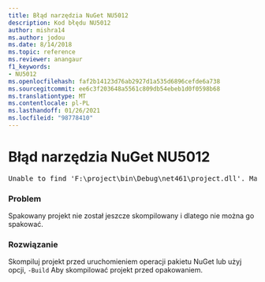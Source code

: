 ```yaml
---
title: Błąd narzędzia NuGet NU5012
description: Kod błędu NU5012
author: mishra14
ms.author: jodou
ms.date: 8/14/2018
ms.topic: reference
ms.reviewer: anangaur
f1_keywords:
- NU5012
ms.openlocfilehash: faf2b14123d76ab2927d1a535d6896cefde6a738
ms.sourcegitcommit: ee6c3f203648a5561c809db54ebeb1d0f0598b68
ms.translationtype: MT
ms.contentlocale: pl-PL
ms.lasthandoff: 01/26/2021
ms.locfileid: "98778410"
---
```

# <a name="nuget-error-nu5012"></a>Błąd narzędzia NuGet NU5012
<pre>Unable to find 'F:\project\bin\Debug\net461\project.dll'. Make sure the project has been built.</pre>

### <a name="issue"></a>Problem

Spakowany projekt nie został jeszcze skompilowany i dlatego nie można go spakować.


### <a name="solution"></a>Rozwiązanie

Skompiluj projekt przed uruchomieniem operacji pakietu NuGet lub użyj opcji, `-Build` Aby skompilować projekt przed opakowaniem.

